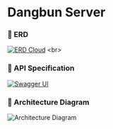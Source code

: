 # Dangbun Server



### 📌 ERD
[![ERD Cloud]([https://img.shields.io/badge/ERD%20Cloud-6C63FF?style=for-the-badge&labelColor=6C63FF)](https://www.erdcloud.com/d/YxcrZC2Y5X8mt4RrC](https://www.erdcloud.com/d/QJDK3dYT29CjqWHAW))
<br>

### 📌 API Specification
[![Swagger UI](https://img.shields.io/badge/Swagger%20UI-00C853?style=for-the-badge&labelColor=00C853)](https://dangbun.o-r.kr/swagger-ui/index.html#/)
<br>

### 📌 Architecture Diagram
![Architecture Diagram](https://github.com/user-attachments/assets/73798468-c55c-412f-8d57-3deec74ad1cf)

